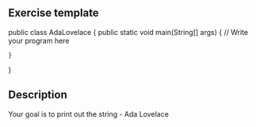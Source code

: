Exercise template
-----------------
public class AdaLovelace {
    public static void main(String[] args) {
        // Write your program here

    }
}

Description
---
Your goal is to print out the string - Ada Lovelace
